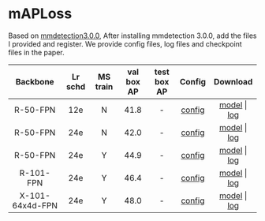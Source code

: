 # mAPLoss
Based on [mmdetection3.0.0](https://github.com/open-mmlab/mmdetection/tree/v3.0.0), After installing mmdetection 3.0.0, add the files I provided and register. We provide config files, log files and checkpoint files in the paper.

| Backbone  | Lr schd |  MS train | val box AP |  test box AP |  Config  |    Download   |
| :-------: | :-----: | :------: |  :------: | :----------: | :--------------: | :--------: | 
| R-50-FPN  |   12e   |   N      |     41.8     |   -    |   [config](./configs/maploss/maploss_r50_fpn_1x_coco.py)   |    [model]() \| [log]()  |
| R-50-FPN  |   24e   |   N      |     42.0     |   -    |   [config](./configs/maploss/maploss_r50_fpn_2x_coco.py)   |    [model]() \| [log]()  |
| R-50-FPN  |   24e   |   Y      |     44.9     |   -    |   [config](./configs/maploss/maploss_r50_fpn_ms-2x_coco.py)   |    [model]() \| [log]()  |
| R-101-FPN  |   24e   |   Y      |     46.4     |   -    |   [config](./configs/maploss/maploss_r101_fpn_ms-2x_coco.py)   |    [model]() \| [log]()  |
| X-101-64x4d-FPN  |   24e   |   Y      |     48.0     |   -    |   [config](./configs/maploss/maploss_x101-64x4d_fpn_ms-2x_coco.py)   |    [model]() \| [log]()  |
